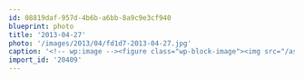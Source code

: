 ```yaml
---
id: 08819daf-957d-4b6b-a6bb-8a9c9e3cf940
blueprint: photo
title: '2013-04-27'
photo: '/images/2013/04/fd1d7-2013-04-27.jpg'
caption: '<!-- wp:image --><figure class="wp-block-image"><img src="/assets/images/2013/04/fd1d7-2013-04-27.jpg" /></figure><!-- /wp:image --><!-- wp:paragraph --><p>See ya Vegas</p><!-- /wp:paragraph -->'
import_id: '20409'
---
```

